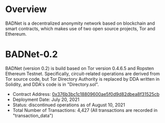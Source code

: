 # Overview
BADNet is a decentralized anonymity network based on blockchain and smart contracts, which makes use of two open source projects, Tor and Ethereum.

# BADNet-0.2
BADNet (version 0.2) is build based on Tor version 0.4.6.5 and Ropsten Ethereum Testnet. Specifically, circuit-related operations are derived from Tor source code, but Tor Directory Authority is replaced by DDA written in Solidity, and DDA's code is in "Directory.sol".

- Contract Address: [0x376b3bc1c18809600ae5f0d9d82dbea8f31525cb](https://ropsten.etherscan.io/address/0x376b3bc1c18809600ae5f0d9d82dbea8f31525cb)
- Deployment Date: July 20, 2021
- Status: discontinued operations as of August 10, 2021
- Total Number of Transactions: 4,427 (All transactions are recorded in "transaction_data")

